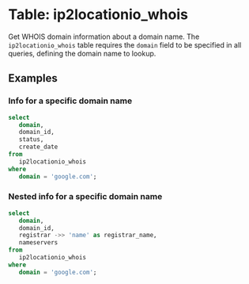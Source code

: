 # Table: ip2locationio_whois

Get WHOIS domain information about a domain name.
The `ip2locationio_whois` table requires the `domain` field to be specified in all queries, defining the domain name to lookup.

## Examples

### Info for a specific domain name

```sql
select
   domain,
   domain_id,
   status,
   create_date 
from
   ip2locationio_whois 
where
   domain = 'google.com';
```

### Nested info for a specific domain name

```sql
select
   domain,
   domain_id,
   registrar ->> 'name' as registrar_name,
   nameservers 
from
   ip2locationio_whois 
where
   domain = 'google.com';
```
